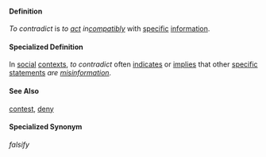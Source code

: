 #### Definition

*To contradict* is *to [act](https://github.com/gcassel/Modular-Organization-Terminology/blob/master/terms/action.md) in[compatibly](https://github.com/gcassel/Modular-Organization-Terminology/blob/master/terms/compatible.md)* with [specific](https://github.com/gcassel/Modular-Organization-Terminology/blob/master/terms/specific.md) [information](https://github.com/gcassel/Modular-Organization-Terminology/blob/master/terms/information.md).

#### Specialized Definition

In [social](https://github.com/gcassel/Modular-Organization-Terminology/blob/master/terms/social.md) [contexts](https://github.com/gcassel/Modular-Organization-Terminology/blob/master/terms/context.md), *to contradict* often [indicates](https://github.com/gcassel/Modular-Organization-Terminology/blob/master/terms/indicate.md) or [implies](https://github.com/gcassel/Modular-Organization-Terminology/blob/master/terms/imply.md) that other [specific](https://github.com/gcassel/Modular-Organization-Terminology/blob/master/terms/specific.md) [statements](https://github.com/gcassel/Modular-Organization-Terminology/blob/master/terms/state.md) *are [misinformation](https://github.com/gcassel/Modular-Organization-Terminology/blob/master/terms/misinformation.md)*.
		
#### See Also

[contest](https://github.com/gcassel/Modular-Organization-Terminology/blob/master/terms/contest.md), [deny](https://github.com/gcassel/Modular-Organization-Terminology/blob/master/terms/deny.md)

#### Specialized Synonym

*falsify*
